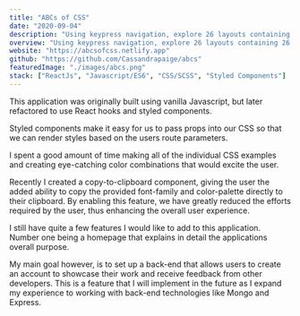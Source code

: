 ```yaml
---
title: "ABCs of CSS"
date: "2020-09-04"
description: "Using keypress navigation, explore 26 layouts containing 26 code snippets, font-families and color palettes to help build your portfolio and boost your creativity."
overview: "Using keypress navigation, explore 26 layouts containing 26 code snippets, font-families and color palettes to help build your portfolio and boost your creativity."
website: "https://abcsofcss.netlify.app"
github: "https://github.com/Cassandrapaige/abcs"
featuredImage: "./images/abcs.png"
stack: ["ReactJs", "Javascript/ES6", "CSS/SCSS", "Styled Components"]
---
```


This application was originally built using vanilla Javascript, but later refactored to use React hooks and styled components.

Styled components make it easy for us to pass props into our CSS so that we can render styles based on the users route parameters.

<Title>Accomplishments</Title>

I spent a good amount of time making all of the individual CSS examples and creating eye-catching color combinations that would excite the user.

Recently I created a copy-to-clipboard component, giving the user the added ability to copy the provided font-family and color-palette directly to their clipboard. By enabling this feature, we have greatly reduced the efforts required by the user, thus enhancing the overall user experience.

<Title isPurple>Future Improvements</Title>

I still have quite a few features I would like to add to this application. Number one being a homepage that explains in detail the applications overall purpose.

My main goal however, is to set up a back-end that allows users to create an account to showcase their work and receive feedback from other developers. This is a feature that I will implement in the future as I expand my experience to working with back-end technologies like Mongo and Express.

